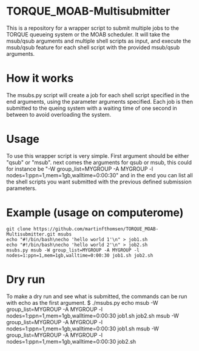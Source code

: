 # TORQUE_MOAB-Multisubmitter
This is a repository for a wrapper script to submit multiple jobs to the TORQUE
queueing system or the MOAB scheduler. It will take the msub/qsub arguments and
multiple shell scripts as input, and execute the msub/qsub feature for each
shell script with the provided msub/qsub arguments.

# How it works
The msubs.py script will create a job for each shell script specified in the
end arguments, using the parameter arguments specified.
Each job is then submitted to the queing system with a waiting time of one
second in between to avoid overloading the system.

# Usage
To use this wrapper script is very simple.
First argument should be either "qsub" or "msub".
next comes the arguments for qsub or msub, this could for instance be
"-W group_list=MYGROUP -A MYGROUP -l nodes=1:ppn=1,mem=1gb,walltime=0:00:30"
and in the end you can list all the shell scripts you want submitted with the
previous defined submission parameters.

# Example (usage on computerome)
    git clone https://github.com/martinfthomsen/TORQUE_MOAB-Multisubmitter.git msubs
    echo "#!/bin/bash\necho 'hello world 1'\n" > job1.sh
    echo "#!/bin/bash\necho 'hello world 2'\n" > job2.sh
    msubs.py msub -W group_list=MYGROUP -A MYGROUP -l nodes=1:ppn=1,mem=1gb,walltime=0:00:30 job1.sh job2.sh

# Dry run
To make a dry run and see what is submitted, the commands can be run with echo
as the first argument.
    $ ./msubs.py echo msub -W group_list=MYGROUP -A MYGROUP -l nodes=1:ppn=1,mem=1gb,walltime=0:00:30 job1.sh job2.sh
    msub -W group_list=MYGROUP -A MYGROUP -l nodes=1:ppn=1,mem=1gb,walltime=0:00:30 job1.sh
    msub -W group_list=MYGROUP -A MYGROUP -l nodes=1:ppn=1,mem=1gb,walltime=0:00:30 job2.sh
